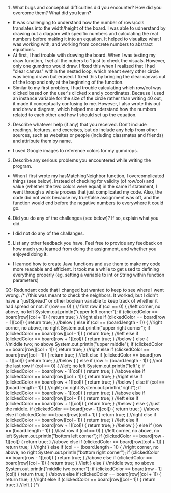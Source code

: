 1. What bugs and conceptual difficulties did you encounter? How did you overcome them? What did you learn?
- It was challenging to understand how the number of rows/cols translates into the width/height of the board. I was able to udnerstand by drawing out a diagram with specific numbers and calculating the real numbers before making it into an equation. It helped to visualize what I was working with, and working from concrete numbers to abstract equations.
- At first, I had trouble with drawing the board. When I was testing my draw function, I set all the nubers to 1 just to check the visuals. However, only one gumdrop would draw. I fixed this when I realized that I had "clear canvas" within the nested loop, which meant every other circle was being drawn but erased. I fixed this by bringing the clear canvas out of the loop and only at the beginning of the function.
- Similar to my first problem, I had trouble calculating which row/col was clicked based on the user's clicked x and y coordinates. Because I used an instance variable for the size of the circle rather than writing 40 out, it made it conceptually confusing to me. However, I also wrote this out and drew a diagram, which helped me understand how the numbers related to each other and how I should set up the equation.

2. Describe whatever help (if any) that you received. Don’t include readings, lectures, and exercises, but do include any help from other sources, such as websites or people (including classmates and friends) and attribute them by name.
- I used Google images to reference colors for my gumdrops. 

3. Describe any serious problems you encountered while writing the program.
- When I first wrote my hasMatchingNeighbor function, I overcomplicated things (see below). Instead of checking for validity (of row/col) and value (whether the two colors were equal) in the same if statement, I went through a whole process that just complicated my code. Also, the code did not work because my true/false assignment was off, and the function would end before the negative numbers to everywhere it could go.

4. Did you do any of the challenges (see below)? If so, explain what you did.
- I did not do any of the challanges.

5. List any other feedback you have. Feel free to provide any feedback on how much you learned from doing the assignment, and whether you enjoyed doing it.
- I learned how to create Java functions and use them to make my code more readable and efficient. It took me a while to get used to defining everything properly (eg. setting a variable to int or String within function parameters)


Q3: Redundant code that i changed but wanted to keep to see where I went wrong.
/*
//this was meant to check the neighbors. It worked, but I didn't have a "justSpread" or other boolean variable to keep track of whether it had spread or not.
if (row == 0) { // first row
    if (col == 0) { //left corner, no above, no left
        System.out.println("upper left corner");
        if (clickedColor == board[row][col + 1]) { return true; } //right
        else if (clickedColor == board[row + 1][col]) { return true; } //below
    } else if (col == (board.length - 1)) { //right corner, no above, no right
        System.out.println("upper right corner");
        if (clickedColor == board[row][col - 1]) { return true; } //left
        else if (clickedColor == board[row + 1][col]) { return true; } //below
    } else { //middle two; no above
        System.out.println("upper middle");
        if (clickedColor == board[row][col + 1]) { return true; } //right
        else if (clickedColor == board[row][col - 1]) { return true; } //left
        else if (clickedColor == board[row + 1][col]) { return true; } //below
    }
} else if (row != (board.length - 1)) { //not the last row
    if (col == 0) { //left; no left
        System.out.println("left");
        if (clickedColor == board[row - 1][col]) { return true; } //above
        else if (clickedColor == board[row][col + 1]) { return true; } //right
        else if (clickedColor == board[row + 1][col]) { return true; } //below
    } else if (col == (board.length - 1)) { //right; no right
        System.out.println("right");
        if (clickedColor == board[row - 1][col]) { return true; } //above
        else if (clickedColor == board[row][col - 1]) { return true; } //left
        else if (clickedColor == board[row + 1][col]) { return true; } //below
    } else { //just the middle.
        if (clickedColor == board[row - 1][col]) { return true; } //above
        else if (clickedColor == board[row][col + 1]) { return true; } //right
        else if (clickedColor == board[row][col - 1]) { return true; } //left
        else if (clickedColor == board[row + 1][col]) { return true; } //below
    }
} else if (row == (board.length - 1)) { //last row
    if (col == 0) { //left corner, no above, no left
        System.out.println("bottom left corner");
        if (clickedColor == board[row - 1][col]) { return true; } //above
        else if (clickedColor == board[row][col + 1]) { return true; } //right
    } else if (col == (board.length - 1)) { //right corner, no above, no right
        System.out.println("bottom right corner");
        if (clickedColor == board[row - 1][col]) { return true; } //above
        else if (clickedColor == board[row][col - 1]) { return true; } //left
    } else { //middle two; no above
        System.out.println("middle two corner");
        if (clickedColor == board[row - 1][col]) { return true; } //above
        else if (clickedColor == board[row][col + 1]) { return true; } //right
        else if (clickedColor == board[row][col - 1]) { return true; } //left
    }
}*/